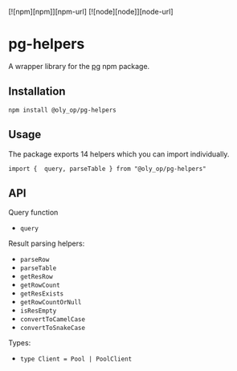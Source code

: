 [![npm][npm]][npm-url]
[![node][node]][node-url]

# pg-helpers
A wrapper library for the [pg](https://www.npmjs.com/package/pg) npm package.

## Installation
`npm install @oly_op/pg-helpers`

## Usage
The package exports 14 helpers which you can import individually.

`import {  query, parseTable } from "@oly_op/pg-helpers"`

## API

Query function
* `query`

Result parsing helpers:
* `parseRow`
* `parseTable`
* `getResRow`
* `getRowCount`
* `getResExists`
* `getRowCountOrNull`
* `isResEmpty`
* `convertToCamelCase`
* `convertToSnakeCase`

Types:
* `type Client = Pool | PoolClient`
